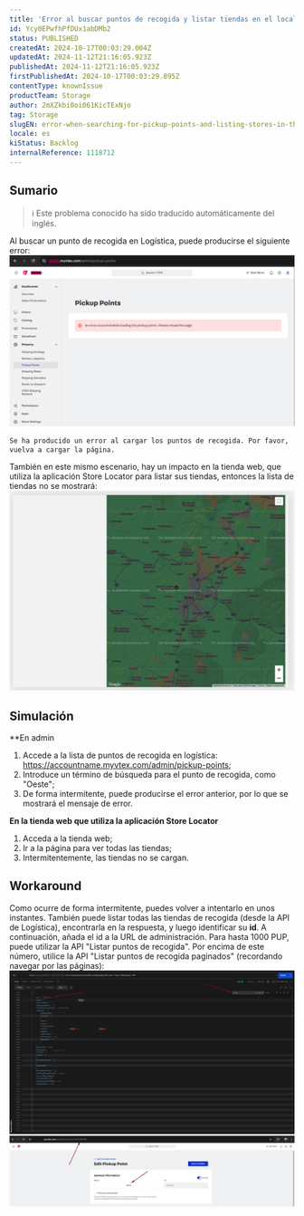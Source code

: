 ```yaml
---
title: 'Error al buscar puntos de recogida y listar tiendas en el localizador de tiendas'
id: Ycy0EPwfhPfDUx1abDMb2
status: PUBLISHED
createdAt: 2024-10-17T00:03:29.004Z
updatedAt: 2024-11-12T21:16:05.923Z
publishedAt: 2024-11-12T21:16:05.923Z
firstPublishedAt: 2024-10-17T00:03:29.895Z
contentType: knownIssue
productTeam: Storage
author: 2mXZkbi0oi061KicTExNjo
tag: Storage
slugEN: error-when-searching-for-pickup-points-and-listing-stores-in-the-store-locator
locale: es
kiStatus: Backlog
internalReference: 1118712
---
```


## Sumario

>ℹ️ Este problema conocido ha sido traducido automáticamente del inglés.


Al buscar un punto de recogida en Logística, puede producirse el siguiente error:
 ![](https://raw.githubusercontent.com/vtexdocs/help-center-content/refs/heads/main/docs/es/known-issues/Storage/error-al-buscar-puntos-de-recogida-y-listar-tiendas-en-el-localizador-de-tiendas_1.png)

    Se ha producido un error al cargar los puntos de recogida. Por favor, vuelva a cargar la página.


También en este mismo escenario, hay un impacto en la tienda web, que utiliza la aplicación Store Locator para listar sus tiendas, entonces la lista de tiendas no se mostrará:
 ![](https://raw.githubusercontent.com/vtexdocs/help-center-content/refs/heads/main/docs/es/known-issues/Storage/error-al-buscar-puntos-de-recogida-y-listar-tiendas-en-el-localizador-de-tiendas_2.png)


##

## Simulación


**En admin

1. Accede a la lista de puntos de recogida en logística: https://accountname.myvtex.com/admin/pickup-points;
2. Introduce un término de búsqueda para el punto de recogida, como "Oeste";
3. De forma intermitente, puede producirse el error anterior, por lo que se mostrará el mensaje de error.

**En la tienda web que utiliza la aplicación Store Locator**

1. Acceda a la tienda web;
2. Ir a la página para ver todas las tiendas;
3. Intermitentemente, las tiendas no se cargan.



## Workaround


Como ocurre de forma intermitente, puedes volver a intentarlo en unos instantes.
También puede listar todas las tiendas de recogida (desde la API de Logística), encontrarla en la respuesta, y luego identificar su **id**. A continuación, añada el id a la URL de administración. Para hasta 1000 PUP, puede utilizar la API "Listar puntos de recogida". Por encima de este número, utilice la API "Listar puntos de recogida paginados" (recordando navegar por las páginas):
 ![](https://raw.githubusercontent.com/vtexdocs/help-center-content/refs/heads/main/docs/es/known-issues/Storage/error-al-buscar-puntos-de-recogida-y-listar-tiendas-en-el-localizador-de-tiendas_3.png)
 ![](https://raw.githubusercontent.com/vtexdocs/help-center-content/refs/heads/main/docs/es/known-issues/Storage/error-al-buscar-puntos-de-recogida-y-listar-tiendas-en-el-localizador-de-tiendas_4.png)





